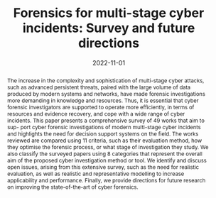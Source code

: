 ---
title: "Forensics for multi-stage cyber incidents: Survey and future directions"
abstract: "The increase in the complexity and sophistication of multi-stage cyber attacks, such as advanced persistent threats, paired with the large volume of data produced by modern systems and networks, have made forensic investigations more demanding in knowledge and resources. Thus, it is essential that cyber forensic investigators are supported to operate more efficiently, in terms of resources and evidence recovery, and cope with a wide range of cyber incidents. This paper presents a comprehensive survey of 49 works that aim to sup- port cyber forensic investigations of modern multi-stage cyber incidents and highlights the need for decision support systems on the field. The works reviewed are compared using 11 criteria, such as their evaluation method, how they optimise the forensic process, or what stage of investigation they study. We also classify the surveyed papers using 8 categories that represent the overall aim of the proposed cyber investigation method or tool. We identify and discuss open issues, arising from this extensive survey, such as the need for realistic evaluation, as well as realistic and representative modelling to increase applicability and performance. Finally, we provide directions for future research on improving the state-of-the-art of cyber forensics."
collection: publications
permalink: /publication/nisioti2023forensics
date: 2022-11-01
venue: 'Forensic Science International: Digital Investigation'
paperurl: '/files/pdf/papers/nisioti2023forensics.pdf'
link: 'https://doi.org/10.3390/s21165300'
citation: 'Antonia Nisioti, George Loukas, Alexios Mylonas, Emmanouil Panaousis (2021). 
    &quot;Game-theoretic decision support for cyber forensic investigations.&quot;
    <i>Forensic Science International: Digital Investigation</i>, 21(16), 5300.<br>
    <span style="color:#2979ab;">(JCR 2021: 1.805, CiteScore 2021: 5.0)</span>'
---
